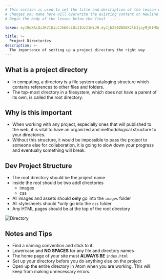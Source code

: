 ```yaml
---
# This section is used to set the title and description of the lesson on Newline. Do not edit `token`.
# Changes you make here will overwrite the existing content on Newline when synced via Github.
# Begin the body of the lesson below the final `---`.

token: eyJ0eXAiOiJKV1QiLCJhbGciOiJIUzI1NiJ9.eyJjb250ZW50X2lkIjoyMjE1MSwiY29udGVudF90eXBlIjoiTGVzc29uIn0.1ic39Xyky8sKBvNHMuU-Ej0YjQYC4yiWV5i_w9oPWvQ

title: >-
  Project Directories
description: >-
  The importance of setting up a project directory the right way
---
```

## What is a project directory
- In computing, a directory is a file system cataloging structure which contains references to other files and folders.
- The top-most directory in a filesystem, which does not have a parent of its own, is called the root directory.

## Why is this important
- When working with any project, especially ones that will published to the web, it is vital to have an organized and methodological structure to your directories. 
- Without this structure, it would be impossible to pass the project to someone else for collaboration, it is going to slow down your progress and eventually something will break. 

## Dev Project Structure
- The root directory should be the project name
- Inside the root should be two addl directories 
   - images
   - css
- All images and assets should **only** go into the `images` folder
- All stylesheets should **only* go into the `css` folder
- Any HTML pages should be at the top of the root directory 

![Directory](https://s22.postimg.org/t957550o1/Screen_Shot_2016_10_03_at_9_55_40_AM.png)

## Notes and Tips
- Find a naming convention and stick to it. 
- Lowercase and **NO SPACES** for any file and directory names
- The home page of your site must **ALWAYS BE** `index.html`
- Set up your directory before you do anything else on the project 
- Open up the entire directory in Atom when you are working. This will keep from making unnecessary errors. 
